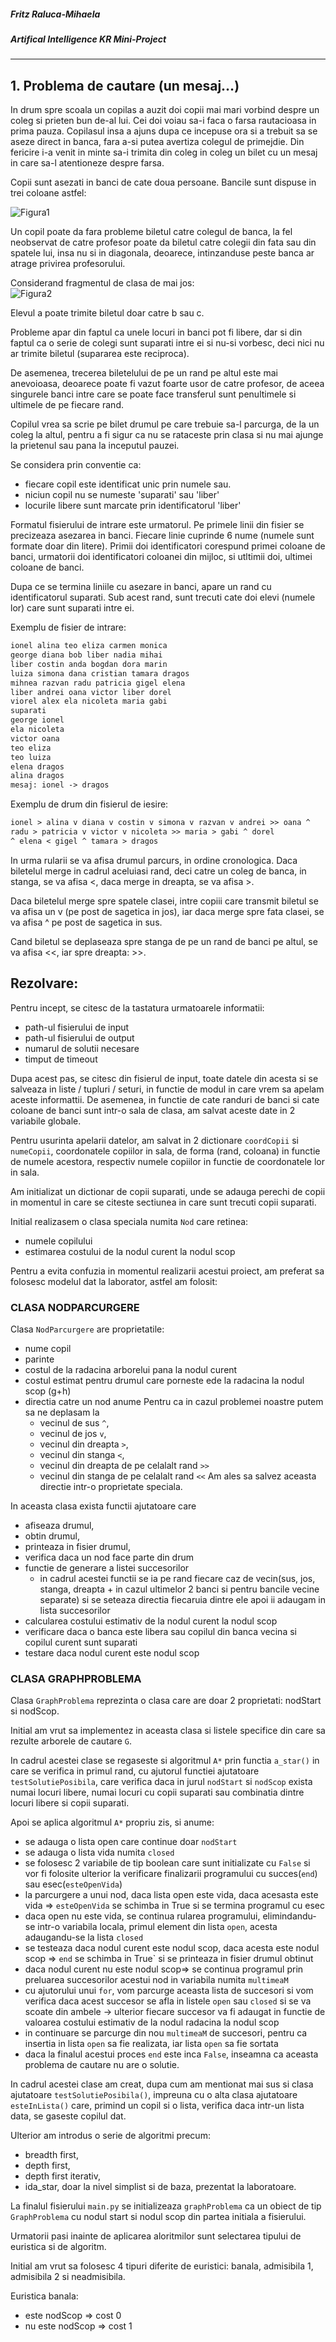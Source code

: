 ##### Fritz Raluca-Mihaela
##### Artifical Intelligence KR Mini-Project

---

## 1. Problema de cautare (un mesaj…) 

In drum spre scoala un copilas a auzit doi copii mai mari vorbind despre un coleg si prieten bun de-al lui. Cei doi voiau sa-i faca o farsa rautacioasa in prima pauza. Copilasul insa a ajuns dupa ce incepuse ora si a trebuit sa se aseze direct in banca, fara a-si putea avertiza colegul de primejdie. Din fericire i-a venit in minte sa-i trimita din coleg in coleg un bilet cu un mesaj in care sa-l atentioneze despre farsa.  

Copii sunt asezati in banci de cate doua persoane. Bancile sunt dispuse in trei coloane astfel:  

![Figura1](/Images/img1.jpg)   

Un copil poate da fara probleme biletul catre colegul de banca, la fel neobservat de catre profesor poate da biletul catre colegii din fata sau din spatele lui, insa nu si in diagonala, deoarece, intinzanduse peste banca ar atrage privirea profesorului.    

Considerand fragmentul de clasa de mai jos:  
![Figura2](Images/img2.jpg)  

Elevul a poate trimite biletul doar catre b sau c.  

Probleme apar din faptul ca unele locuri in banci pot fi libere, dar si din faptul ca o serie de colegi sunt suparati intre ei si nu-si vorbesc, deci nici nu ar trimite biletul (supararea este reciproca).  

De asemenea, trecerea biletelului de pe un rand pe altul este mai anevoioasa, deoarece poate fi vazut foarte usor de catre profesor, de aceea singurele banci intre care se poate face transferul sunt penultimele si ultimele de pe fiecare rand.  

Copilul vrea sa scrie pe bilet drumul pe care trebuie sa-l parcurga, de la un coleg la altul, pentru a fi sigur ca nu se rataceste prin clasa si nu mai ajunge la prietenul sau pana la inceputul pauzei.   

Se considera prin conventie ca:   
- fiecare copil este identificat unic prin numele sau.  
- niciun copil nu se numeste 'suparati' sau 'liber'   
- locurile libere sunt marcate prin identificatorul 'liber'   

Formatul fisierului de intrare este urmatorul. Pe primele linii din fisier se precizeaza asezarea in banci. Fiecare linie cuprinde 6 nume (numele sunt formate doar din litere). Primii doi identificatori corespund primei coloane de banci, urmatorii doi identificatori coloanei din mijloc, si utltimii doi, ultimei coloane de banci.  

Dupa ce se termina liniile cu asezare in banci, apare un rand cu identificatorul suparati. Sub acest rand, sunt trecuti cate doi elevi (numele lor) care sunt suparati intre ei.    

Exemplu de fisier de intrare:

```markdown
ionel alina teo eliza carmen monica
george diana bob liber nadia mihai
liber costin anda bogdan dora marin
luiza simona dana cristian tamara dragos
mihnea razvan radu patricia gigel elena
liber andrei oana victor liber dorel
viorel alex ela nicoleta maria gabi
suparati
george ionel
ela nicoleta
victor oana
teo eliza
teo luiza
elena dragos
alina dragos
mesaj: ionel -> dragos 
```

Exemplu de drum din fisierul de iesire:  

```markdown
ionel > alina v diana v costin v simona v razvan v andrei >> oana ^ 
radu > patricia v victor v nicoleta >> maria > gabi ^ dorel 
^ elena < gigel ^ tamara > dragos
```

In urma rularii se va afisa drumul parcurs, in ordine cronologica.
Daca biletelul merge in cadrul aceluiasi rand, deci catre un coleg de banca,
in stanga, se va afisa <, daca merge in dreapta, se va afisa >.  

Daca biletelul merge spre spatele clasei, intre copiii care transmit biletul se va afisa un v (pe post de sagetica in jos), iar daca merge spre fata clasei, se va afisa ^ pe post de sagetica in sus.   

Cand biletul se deplaseaza spre stanga de pe un rand de banci pe altul, se va afisa <<, iar spre dreapta: >>.   

## Rezolvare:

Pentru incept, se citesc de la tastatura urmatoarele informatii:  
- path-ul fisierului de input
- path-ul fisierului de output
- numarul de solutii necesare
- timput de timeout  

Dupa acest pas, se citesc din fisierul de input, toate datele din acesta si se salveaza in liste / tupluri / seturi, in functie de modul in care vrem sa apelam aceste informattii. De asemenea, in functie de cate randuri de banci si cate coloane de banci sunt intr-o sala de clasa, am salvat aceste date in 2 variabile globale.  

Pentru usurinta apelarii datelor, am salvat in 2 dictionare `coordCopii` si `numeCopii`, coordonatele copiilor in sala, de forma (rand, coloana) in functie de numele acestora, respectiv numele copiilor in functie de coordonatele lor in sala.   

Am initializat un dictionar de copii suparati, unde se adauga perechi de copii in momentul in care se citeste sectiunea in care sunt trecuti copii suparati.    

Initial realizasem o clasa speciala numita `Nod` care retinea:
- numele copilului
- estimarea costului de la nodul curent la nodul scop  

Pentru a evita confuzia in momentul realizarii acestui proiect, am preferat sa folosesc modelul dat la laborator, astfel am folosit:  

### CLASA NODPARCURGERE
Clasa `NodParcurgere` are proprietatile:
- nume copil
- parinte
- costul de la radacina arborelui pana la nodul curent
- costul estimat pentru drumul care porneste ede la radacina la nodul scop (g+h)
- directia catre un nod anume
    Pentru ca in cazul problemei noastre putem sa ne deplasam la 
  - vecinul de sus `^`, 
  - vecinul de jos `v`, 
  - vecinul din dreapta `>`, 
  - vecinul din stanga `<`,
  - vecinul din dreapta de pe celalalt rand `>>`
  - vecinul din stanga de pe celalalt rand `<<`
Am ales sa salvez aceasta directie intr-o proprietate speciala.  

In aceasta clasa exista functii ajutatoare care   
- afiseaza drumul, 
- obtin drumul, 
- printeaza in fisier drumul, 
- verifica daca un nod face parte din drum
- functie de generare a listei succesorilor
  - in cadrul acestei functii se ia pe rand fiecare caz de vecin(sus, jos, stanga, dreapta + in cazul ultimelor 2 banci si pentru bancile vecine separate) si se seteaza directia fiecaruia dintre ele apoi ii adaugam in lista succesorilor  
- calcularea costului estimativ de la nodul curent la nodul scop
- verificare daca o banca este libera sau copilul din banca vecina si copilul curent sunt suparati
- testare daca nodul curent este nodul scop

### CLASA GRAPHPROBLEMA
Clasa `GraphProblema` reprezinta o clasa care are doar 2 proprietati: nodStart si nodScop.   

Initial am vrut sa implementez in aceasta clasa si listele specifice din care sa rezulte arborele de cautare `G`.  

In cadrul acestei clase se regaseste si algoritmul `A*` prin functia `a_star()` in care se verifica in primul rand, cu ajutorul functiei ajutatoare `testSolutiePosibila`, care verifica daca in jurul `nodStart` si `nodScop` exista numai locuri libere, numai locuri cu copii suparati sau combinatia dintre locuri libere si copii suparati.    

Apoi se aplica algoritmul `A*` propriu zis, si anume:   
- se adauga o lista open care continue doar `nodStart`
- se adauga o lista vida numita `closed`
- se folosesc 2 variabile de tip boolean care sunt initializate cu `False` si vor fi folosite ulterior la verificare finalizarii programului cu succes(`end`) sau esec(`esteOpenVida`)
- la parcurgere a unui nod, daca lista open este vida, daca acesasta este vida => `esteOpenVida` se schimba in True si se termina programul cu esec
- daca open nu este vida, se continua rularea programului, elimindandu-se intr-o variabila locala, primul element din lista `open`, acesta adaugandu-se la lista `closed`
- se testeaza daca nodul curent este nodul scop, daca acesta este nodul scop => `end` se schimba in True` si se printeaza in fisier drumul obtinut
- daca nodul curent nu este nodul scop=> se continua programul prin preluarea succesorilor acestui nod in variabila numita `multimeaM`  
- cu ajutorului unui `for`, vom parcurge aceasta lista de succesori si vom verifica daca acest succesor se afla in listele `open` sau `closed` si se va scoate din ambele -> ulterior fiecare succesor va fi adaugat in functie de valoarea costului estimativ de la nodul radacina la nodul scop  
- in continuare se parcurge din nou `multimeaM` de succesori, pentru ca insertia in lista `open` sa fie realizata, iar lista `open` sa fie sortata  
- daca la finalul acestui proces `end` este inca `False`, inseamna ca aceasta problema de cautare nu are o solutie.  

In cadrul acestei clase am creat, dupa cum am mentionat mai sus si clasa ajutatoare `testSolutiePosibila()`, impreuna cu o alta clasa ajutatoare `esteInLista()` care, primind un copil si o lista, verifica daca intr-un lista data, se gaseste copilul dat.    

Ulterior am introdus o serie de algoritmi precum:  
- breadth first,
- depth first,
- depth first iterativ,
- ida_star,
doar la nivel simplist si de baza, prezentat la laboratoare.  

La finalul fisierului `main.py` se initializeaza `graphProblema` ca un obiect de tip `GraphProblema` cu nodul start si nodul scop din partea initiala a fisierului.    

Urmatorii pasi inainte de aplicarea aloritmilor sunt selectarea tipului de euristica si de algoritm.   

Initial am vrut sa folosesc 4 tipuri diferite de euristici: banala,  admisibila 1, admisibila 2 si neadmisibila.  

Euristica banala:
- este nodScop => cost 0
- nu este nodScop => cost 1